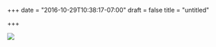 +++
date = "2016-10-29T10:38:17-07:00"
draft = false
title = "untitled"

+++

<img src="https://s3-us-west-2.amazonaws.com/ginput/20161028_01_163.jpg">

